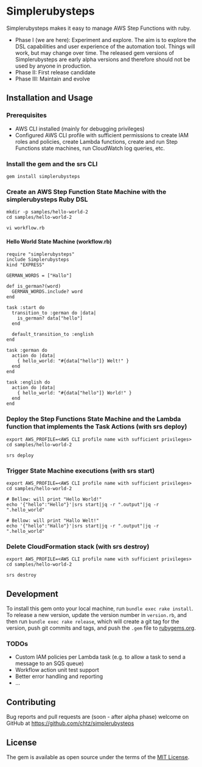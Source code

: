 # Simplerubysteps

Simplerubysteps makes it easy to manage AWS Step Functions with ruby.

* Phase I (we are here): Experiment and explore. The aim is to explore the DSL capabilities and user experience of the automation tool. Things will work, but may change over time. The released gem versions of Simplerubysteps are early alpha versions and therefore should not be used by anyone in production.
* Phase II: First release candidate
* Phase III: Maintain and evolve

## Installation and Usage

### Prerequisites

* AWS CLI installed (mainly for debugging privileges)
* Configured AWS CLI profile with sufficient permissions to create IAM roles and policies, create Lambda functions, create and run Step Functions state machines, run CloudWatch log queries, etc.

### Install the gem and the srs CLI

```
gem install simplerubysteps
```

### Create an AWS Step Function State Machine with the simplerubysteps Ruby DSL

```
mkdir -p samples/hello-world-2
cd samples/hello-world-2

vi workflow.rb
```

#### Hello World State Machine (workflow.rb)

```
require "simplerubysteps"
include Simplerubysteps
kind "EXPRESS"

GERMAN_WORDS = ["Hallo"]

def is_german?(word)
  GERMAN_WORDS.include? word
end

task :start do
  transition_to :german do |data|
    is_german? data["hello"]
  end

  default_transition_to :english
end

task :german do
  action do |data|
    { hello_world: "#{data["hello"]} Welt!" }
  end
end

task :english do
  action do |data|
    { hello_world: "#{data["hello"]} World!" }
  end
end
```

### Deploy the Step Functions State Machine and the Lambda function that implements the Task Actions (with srs deploy)

```
export AWS_PROFILE=<AWS CLI profile name with sufficient privileges>
cd samples/hello-world-2

srs deploy
```

### Trigger State Machine executions (with srs start)

```
export AWS_PROFILE=<AWS CLI profile name with sufficient privileges>
cd samples/hello-world-2

# Bellow: will print "Hello World!"
echo '{"hello":"Hello"}'|srs start|jq -r ".output"|jq -r ".hello_world"

# Bellow: will print "Hallo Welt!"
echo '{"hello":"Hallo"}'|srs start|jq -r ".output"|jq -r ".hello_world"
```

### Delete CloudFormation stack (with srs destroy)

```
export AWS_PROFILE=<AWS CLI profile name with sufficient privileges>
cd samples/hello-world-2

srs destroy
```

## Development

To install this gem onto your local machine, run `bundle exec rake install`. To release a new version, update the version number in `version.rb`, and then run `bundle exec rake release`, which will create a git tag for the version, push git commits and tags, and push the `.gem` file to [rubygems.org](https://rubygems.org).

### TODOs

* Custom IAM policies per Lambda task (e.g. to allow a task to send a message to an SQS queue)
* Workflow action unit test support
* Better error handling and reporting
* ...

## Contributing

Bug reports and pull requests are (soon - after alpha phase) welcome on GitHub at https://github.com/chtz/simplerubysteps

## License

The gem is available as open source under the terms of the [MIT License](https://opensource.org/licenses/MIT).
